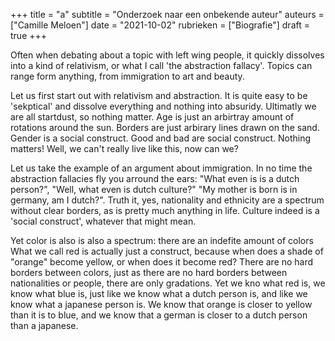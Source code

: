 +++
title     = "a"
subtitle  = "Onderzoek naar een onbekende auteur"
auteurs   = ["Camille Meloen"]
date      = "2021-10-02"
rubrieken = ["Biografie"]
draft     = true
+++


Often when debating about a topic with left wing people, it quickly dissolves into a kind of relativism, or what I call 'the abstraction fallacy'. Topics can range form anything, from immigration to art and beauty.

Let us first start out with relativism and abstraction. It is quite easy to be 'sekptical' and dissolve everything and nothing into absuridy. Ultimatly we are all startdust, so nothing matter. Age is just an arbirtray amount of rotations around the sun. Borders are just arbirary lines drawn on the sand. Gender is a social construct. Good and bad are social construct. Nothing matters! Well, we can't really live like this, now can we?

Let us take the example of an argument about immigration. In no time the abstraction fallacies fly you arround the ears: "What even is is a dutch person?", "Well, what even is dutch culture?" "My mother is born is in germany, am I dutch?". Truth it, yes, nationality and ethnicity are a spectrum without clear borders, as is pretty much anything in life. Culture indeed is a 'social construct', whatever that might mean.

 Yet color is also is also a spectrum: there are an indefite amount of colors  What we call red is actually just a construct, because when does a shade of "orange" become yellow, or when does it become red? There are no hard borders between colors, just as there are no hard borders between nationalities or people, there are only gradations. Yet we kno what red is, we know what blue is, just like we know what a dutch person is, and like we know what a japanese person is. We know that orange is closer to yellow than it is to blue, and we know that a german is closer to a dutch person than a japanese.
